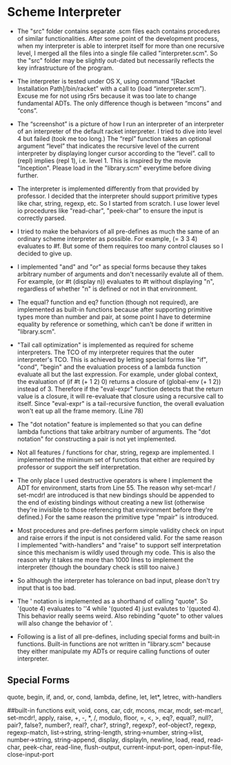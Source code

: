# Scheme Interpreter

*  The "src" folder contains separate .scm files each contains procedures of similar functionalities. After some point of the development process, when my interpreter is able to interpret itself for more than one recursive level, I merged all the files into a single file called "interpreter.scm". So the "src" folder may be slightly out-dated but necessarily reflects the key infrastructure of the program.

*  The interpreter is tested under OS X, using command “[Racket Installation Path]/bin/racket” with a call to (load “interpreter.scm”). Excuse me for not using r5rs because it was too late to change fundamental ADTs. The only difference though is between “mcons” and “cons”.

*  The “screenshot” is a picture of how I run an interpreter of an interpreter of an interpreter of the default racket interpreter. I tried to dive into level 4 but failed (took me too long.) The “repl” function takes an optional argument “level” that indicates the recursive level of the current interpreter by displaying longer cursor according to the “level”. call to (repl) implies (repl 1), i.e. level 1. This is inspired by the movie "Inception". Please load in the "library.scm" everytime before diving further.

*  The interpreter is implemented differently from that provided by professor. I decided that the interpreter should support primitive types like char, string, regexp, etc. So I started from scratch. I use lower level io procedures like "read-char", "peek-char" to ensure the input is correctly parsed.

*  I tried to make the behaviors of all pre-defines as much the same of an ordinary scheme interpreter as possible. For example, (= 3 3 4) evaluates to #f. But some of them requires too many control clauses so I decided to give up.

*  I implemented "and" and "or" as special forms because they takes arbitrary number of arguments and don't necessarily evalute all of them. For example, (or #t (display n)) evaluates to #t without displaying "n", regardless of whether "n" is defined or not in that environment.

*  The equal? function and eq? function (though not required), are implemented as built-in functions because after supporting primitive types more than number and pair, at some point I have to determine equality by reference or something, which can't be done if written in "library.scm".

*  "Tail call optimization" is implemented as required for scheme interpreters. The TCO of my interpreter requires that the outer interpreter's TCO. This is achieved by letting special forms like "if", "cond", "begin" and the evaluation process of a lambda function evaluate all but the last expression. For example, under global context, the evaluation of (if #t (+ 1 2) 0) returns a closure of (global-env (+ 1 2)) instead of 3. Therefore if the "eval-expr" function detects that the return value is a closure, it will re-evaluate that closure using a recursive call to itself. Since "eval-expr" is a tail-recursive function, the overall evaluation won't eat up all the frame memory. (Line 78)

*  The "dot notation" feature is implemented so that you can define lambda functions that take arbitrary number of arguments. The "dot notation" for constructing a pair is not yet implemented.

*  Not all features / functions for char, string, regexp are implemented. I implemented the minimum set of functions that either are required by professor or support the self interpretation.

*  The only place I used destructive operators is where I implement the ADT for environment, starts from Line 55. The reason why set-mcar! / set-mcdr! are introduced is that new bindings should be appended to the end of existing bindings without creating a new list (otherwise they're invisible to those referencing that environment before they're defined.) For the same reason the primitive type "mpair" is introduced.

*  Most procedures and pre-defines perform simple validity check on input and raise errors if the input is not considered valid. For the same reason I implemented "with-handlers" and "raise" to support self interpretation since this mechanism is wildly used through my code. This is also the reason why it takes me more than 1000 lines to implement the interpreter (though the boundary check is still too naive.)

*  So although the interpreter has tolerance on bad input, please don't try input that is too bad.

*  The ' notation is implemented as a shorthand of calling "quote". So '(quote 4) evaluates to ''4 while '(quoted 4) just evalutes to '(quoted 4). This behavior really seems weird. Also rebinding "quote" to other values will also change the behavior of '.

*  Following is a list of all pre-defines, including special forms and built-in functions. Built-in functions are not written in "library.scm" because they either manipulate my ADTs or require calling functions of outer interpreter.

## Special Forms
quote, begin, if, and, or, cond, lambda, define, let, let*, letrec, with-handlers

##built-in functions
exit, void, cons, car, cdr, mcons, mcar, mcdr, set-mcar!, set-mcdr!, apply, raise, +, -, *, /, modulo, floor, =, <, >, eq?, equal?, null?, pair?, false?, number?, real?, char?, string?, regexp?, eof-object?, regexp, regexp-match, list->string, string-length, string->number, string->list, number->string, string-append, display, displayln, newline, load, read, read-char, peek-char, read-line, flush-output, current-input-port, open-input-file, close-input-port
